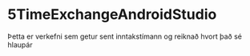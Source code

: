 # 5TimeExchangeAndroidStudio
Þetta er verkefni sem getur sent inntakstímann og reiknað hvort það sé hlaupár
